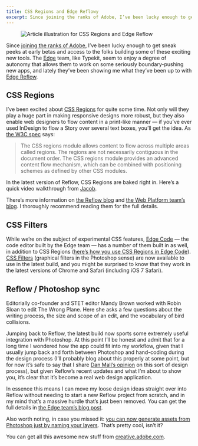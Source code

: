 ```yaml
---
title: CSS Regions and Edge Reflowy
excerpt: Since joining the ranks of Adobe, I’ve been lucky enough to get sneak peeks at early betas and access to the folks building some of these exciting new tools.
---
```

<figure>
	<img src="http://elliotjaystocks.com/assets/52456837c0d7cd34fe000336/article_regions_reflow.png" alt="Article illustration for CSS Regions and Edge Reflow">
</figure>

<p>Since <a href="http://elliotjaystocks.com/blog/hello-typekit/">joining the ranks of Adobe</a>, I’ve been lucky enough to get sneak peeks at early betas and access to the folks building some of these exciting new tools. The <a href="http://html.adobe.com/edge/">Edge</a> team, like Typekit, seem to enjoy a degree of autonomy that allows them to work on some seriously boundary-pushing new apps, and lately they’ve been showing me what they’ve been up to with <a href="http://html.adobe.com/edge/reflow/">Edge Reflow</a>.</p>
<h2><span class="caps">CSS</span> Regions</h2>
<p>I’ve been excited about <a href="http://html.adobe.com/webplatform/layout/regions/"><span class="caps">CSS</span> Regions</a> for quite some time. Not only will they play a huge part in making responsive designs more robust, but they also enable web designers to flow content in a print-like manner — if you’ve ever used InDesign to flow a Story over several text boxes, you’ll get the idea. As <a href="http://dev.w3.org/csswg/css-regions/">the W3C spec</a> says:</p>
<blockquote><p>The <span class="caps">CSS</span> regions module allows content to flow across multiple areas called regions. The regions are not necessarily contiguous in the document order. The <span class="caps">CSS</span> regions module provides an advanced content flow mechanism, which can be combined with positioning schemes as defined by other <span class="caps">CSS</span> modules.</p></blockquote>
<p>In the latest version of Reflow, <span class="caps">CSS</span> Regions are baked right in. Here’s a quick video walkthrough from <a href="http://twitter.com/jacobsurber">Jacob</a>.</p>

<p>There’s more information on <a href="http://blogs.adobe.com/edgereflow/2013/09/24/the-future-of-responsive-layouts-is-here/">the Reflow blog</a> and <a href="http://blogs.adobe.com/webplatform/2013/09/23/design-next-generation-responsive-designs-for-ios7-with-edge-reflow-cc-and-css-regions-a-story-of-collaboration/">the Web Platform team’s blog</a>. I thoroughly recommend reading them for the full details.</p>
<h2><span class="caps">CSS</span> Filters</h2>
<p>While we’re on the subject of experimental <span class="caps">CSS</span> features, <a href="http://html.adobe.com/edge/code/">Edge Code</a> — the code editor built by the Edge team — has a number of them built in as well, in addition to <span class="caps">CSS</span> Regions (<a href="http://blogs.adobe.com/edgecode/2013/09/24/edge-code-supports-css-regions/">here’s how you use <span class="caps">CSS</span> Regions in Edge Code</a>). <a href="http://html.adobe.com/webplatform/graphics/customfilters/"><span class="caps">CSS</span> Filters</a> (graphical filters in the Photoshop sense) are now available to use in the latest build, and you might be surprised to know that they work in the latest versions of Chrome and Safari (including iOS 7 Safari).</p>
<h2>Reflow / Photoshop sync</h2>
<p class="note left">Editorially co-founder and STET editor Mandy Brown worked with Robin Sloan to edit The Wrong Plane. Here she asks a few questions about the writing process, the size and scope of an edit, and the vocabulary of bird collisions.</p>
<p>Jumping back to Reflow, the latest build now sports some extremely useful integration with Photoshop. At this point I’ll be honest and admit that for a long time I wondered how the app could fit into my workflow, given that I usually jump back and forth between Photoshop and hand-coding during the design process (I’ll probably blog about this properly at some point, but for now it’s safe to say that I share <a href="http://danielmall.com/articles/the-post-psd-era/">Dan Mall’s opinion</a> on this sort of design process), but given Reflow’s recent updates and what I’m about to show you, it’s clear that it’s become a real web design application.</p>

<p>In essence this means I can move my loose design ideas straight over into Reflow without needing to start a new Reflow project from scratch, and in my mind that’s a massive hurdle that’s just been removed. You can get the full details in <a href="http://blogs.adobe.com/edgereflow/2013/09/09/photoshop-reflow/">the Edge team’s blog post</a>.</p>
<p>Also worth noting, in case you missed it: <a href="http://blogs.adobe.com/photoshopdotcom/2013/09/introducing-adobe-generator-for-photoshop-cc.html">you can now generate assets from Photoshop just by naming your layers</a>. That’s pretty cool, isn’t it?</p>
<p>You can get all this awesome new stuff from <a href="http://creative.adobe.com/">creative.adobe.com</a>.</p>

